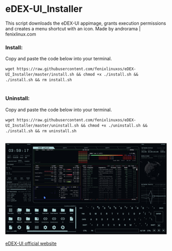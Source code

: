 # eDEX-UI_Installer

<p>This script downloads the eDEX-UI appimage, grants execution permissions and creates a menu shortcut with an icon. Made by androrama | fenixlinux.com </p>
<h3>Install:</h3>   
<p>Copy and paste the code below into your terminal.</p>
<code>wget https://raw.githubusercontent.com/fenixlinuxos/eDEX-UI_Installer/master/install.sh && chmod +x ./install.sh && ./install.sh && rm install.sh</code><br><br>

<h3>Uninstall:</h3>   
<p>Copy and paste the code below into your terminal.</p>
<code>wget https://raw.githubusercontent.com/fenixlinuxos/eDEX-UI_Installer/master/uninstall.sh && chmod +x ./uninstall.sh && ./install.sh && rm uninstall.sh</code><br><br>


<img src=pictures/edexandbpytop.jpeg><br><br>
<a href=https://github.com/GitSquared/edex-ui>eDEX-UI official website</a>
